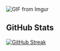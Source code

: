 ![GIF from Imgur](https://i.imgur.com/GOXfF7wh.gif)


## GitHub Stats
[![GitHub Streak](https://streak-stats.demolab.com?user=Nozzexx&theme=dark&hide_border=true)](https://git.io/streak-stats)

 
